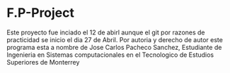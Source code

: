 # F.P-Project

Este proyecto fue inciado el 12 de abirl aunque el git por razones de practicidad se inicio el dia 27 de Abril.
Por autoria y derecho de autor este programa esta a nombre de Jose Carlos Pacheco Sanchez, Estudiante de Ingenieria en Sistemas computacionales en el Tecnologico de Estudios Superiores de Monterrey

